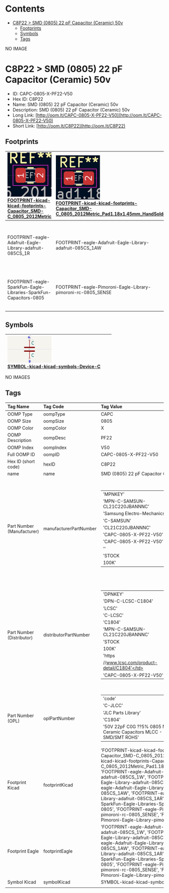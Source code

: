 



Contents
========

* [C8P22 > SMD (0805) 22 pF Capacitor (Ceramic) 50v](#c8p22--smd-0805-22-pf-capacitor-ceramic-50v)
	* [Footprints](#footprints)
	* [Symbols](#symbols)
	* [Tags](#tags)
  
NO IMAGE  
# C8P22 > SMD (0805) 22 pF Capacitor (Ceramic) 50v

- ID: CAPC-0805-X-PF22-V50
- Hex ID: C8P22
- Name: SMD (0805) 22 pF Capacitor (Ceramic) 50v
- Description: SMD (0805) 22 pF Capacitor (Ceramic) 50v
- Long Link: [http://oom.lt/CAPC-0805-X-PF22-V50](http://oom.lt/CAPC-0805-X-PF22-V50)
- Short Link: [http://oom.lt/C8P22](http://oom.lt/C8P22)

## Footprints
  

|[![](https://raw.githubusercontent.com/oomlout/oomlout_OOMP_eda_V2/main/FOOTPRINT/kicad/kicad-footprints/Capacitor_SMD/C_0805_2012Metric/image_140.png)<br>FOOTPRINT-kicad-kicad-footprints-Capacitor_SMD-C_0805_2012Metric](https://github.com/oomlout/oomlout_OOMP_eda_V2/tree/main/FOOTPRINT/kicad/kicad-footprints/Capacitor_SMD/C_0805_2012Metric/)|[![](https://raw.githubusercontent.com/oomlout/oomlout_OOMP_eda_V2/main/FOOTPRINT/kicad/kicad-footprints/Capacitor_SMD/C_0805_2012Metric_Pad1.18x1.45mm_HandSolder/image_140.png)<br>FOOTPRINT-kicad-kicad-footprints-Capacitor_SMD-C_0805_2012Metric_Pad1.18x1.45mm_HandSolder](https://github.com/oomlout/oomlout_OOMP_eda_V2/tree/main/FOOTPRINT/kicad/kicad-footprints/Capacitor_SMD/C_0805_2012Metric_Pad1.18x1.45mm_HandSolder/)|![]()<br>FOOTPRINT-eagle-Adafruit-Eagle-Library-adafruit-085CS_1W|
| :--- | :--- | :--- |
|![]()<br>FOOTPRINT-eagle-Adafruit-Eagle-Library-adafruit-085CS_1R|![]()<br>FOOTPRINT-eagle-Adafruit-Eagle-Library-adafruit-085CS_1AW|![]()<br>FOOTPRINT-eagle-Adafruit-Eagle-Library-adafruit-085CS_1AR|
|![]()<br>FOOTPRINT-eagle-SparkFun-Eagle-Libraries-SparkFun-Capacitors-0805|![]()<br>FOOTPRINT-eagle-Pimoroni-Eagle-Library-pimoroni-rc-0805_SENSE|![]()<br>FOOTPRINT-eagle-Pimoroni-Eagle-Library-pimoroni-rc-0805|
||||

## Symbols
  

|[![](https://raw.githubusercontent.com/oomlout/oomlout_OOMP_eda_V2/main/SYMBOL/kicad/kicad-symbols/Device/C/image_140.png)<br>SYMBOL-kicad-kicad-symbols-Device-C](https://github.com/oomlout/oomlout_OOMP_eda_V2/tree/main/SYMBOL/kicad/kicad-symbols/Device/C/)|||
| :--- | :--- | :--- |
  
NO IMAGES  
## Tags
  

|Tag Name|Tag Code|Tag Value|
| :--- | :--- | :--- |
|OOMP Type|oompType|CAPC|
|OOMP Size|oompSize|0805|
|OOMP Color|oompColor|X|
|OOMP Description|oompDesc|PF22|
|OOMP Index|oompIndex|V50|
|Full OOMP ID|oompID|CAPC-0805-X-PF22-V50|
|Hex ID (short code)|hexID|C8P22|
|name|name|SMD (0805) 22 pF Capacitor (Ceramic) 50v|
|Part Number (Manufacturer)|manufacturerPartNumber|<table><tr><td>'MPNKEY'</td></tr><tr><td> 'MPN-C-SAMSUN-CL21C220JBANNNC'</td><td> 'MANUFACTURER'</td></tr><tr><td> 'Samsung Electro-Mechanics'</td><td> 'MANUCODE'</td></tr><tr><td> 'C-SAMSUN'</td><td> 'MPN'</td></tr><tr><td> 'CL21C220JBANNNC'</td><td> 'OOMPIDPARTIAL'</td></tr><tr><td> 'CAPC-0805-X-PF22-V50'</td><td> 'OOMPID'</td></tr><tr><td> 'CAPC-0805-X-PF22-V50'</td><td> 'LINK'</td></tr><tr><td> ''</td><td> 'tags'</td></tr><tr><td> 'STOCK</td></tr><tr><td>100K'</td></tr></table></td><td> <table><tr><td>'MPNKEY'</td></tr><tr><td> 'MPN-C-YAGEO-CC0805JRNPO9BN220'</td><td> 'MANUFACTURER'</td></tr><tr><td> 'YAGEO'</td><td> 'MANUCODE'</td></tr><tr><td> 'C-YAGEO'</td><td> 'MPN'</td></tr><tr><td> 'CC0805JRNPO9BN220'</td><td> 'OOMPIDPARTIAL'</td></tr><tr><td> 'CAPC-0805-X-PF22-V50'</td><td> 'OOMPID'</td></tr><tr><td> 'CAPC-0805-X-PF22-V50'</td><td> 'LINK'</td></tr><tr><td> ''</td><td> 'tags'</td></tr><tr><td> 'STOCK</td></tr><tr><td>10K'</td></tr></table></td><td> <table><tr><td>'MPNKEY'</td></tr><tr><td> 'MPN-C-WALSIN-0805N220J500CT'</td><td> 'MANUFACTURER'</td></tr><tr><td> 'Walsin Tech Corp'</td><td> 'MANUCODE'</td></tr><tr><td> 'C-WALSIN'</td><td> 'MPN'</td></tr><tr><td> '0805N220J500CT'</td><td> 'OOMPIDPARTIAL'</td></tr><tr><td> 'CAPC-0805-X-PF22-V50'</td><td> 'OOMPID'</td></tr><tr><td> 'CAPC-0805-X-PF22-V50'</td><td> 'LINK'</td></tr><tr><td> ''</td><td> 'tags'</td></tr><tr><td> 'STOCK</td></tr><tr><td>1K'</td></tr></table></td><td> <table><tr><td>'MPNKEY'</td></tr><tr><td> 'MPN-C-KEMET-C0805C220K5RACAUTO'</td><td> 'MANUFACTURER'</td></tr><tr><td> 'KEMET'</td><td> 'MANUCODE'</td></tr><tr><td> 'C-KEMET'</td><td> 'MPN'</td></tr><tr><td> 'C0805C220K5RACAUTO'</td><td> 'OOMPIDPARTIAL'</td></tr><tr><td> 'CAPC-0805-X-PF22-V50'</td><td> 'OOMPID'</td></tr><tr><td> 'CAPC-0805-X-PF22-V50'</td><td> 'LINK'</td></tr><tr><td> ''</td><td> 'tags'</td></tr><tr><td> </td></tr></table></td><td> <table><tr><td>'MPNKEY'</td></tr><tr><td> 'MPN-C-YAGEO-AC0805JRNPO9BN220'</td><td> 'MANUFACTURER'</td></tr><tr><td> 'YAGEO'</td><td> 'MANUCODE'</td></tr><tr><td> 'C-YAGEO'</td><td> 'MPN'</td></tr><tr><td> 'AC0805JRNPO9BN220'</td><td> 'OOMPIDPARTIAL'</td></tr><tr><td> 'CAPC-0805-X-PF22-V50'</td><td> 'OOMPID'</td></tr><tr><td> 'CAPC-0805-X-PF22-V50'</td><td> 'LINK'</td></tr><tr><td> ''</td><td> 'tags'</td></tr><tr><td> </td></tr></table></td><td> <table><tr><td>'MPNKEY'</td></tr><tr><td> 'MPN-C-FHGUAN-0805CG220F500NT'</td><td> 'MANUFACTURER'</td></tr><tr><td> 'FH (Guangdong Fenghua Advanced Tech)'</td><td> 'MANUCODE'</td></tr><tr><td> 'C-FHGUAN'</td><td> 'MPN'</td></tr><tr><td> '0805CG220F500NT'</td><td> 'OOMPIDPARTIAL'</td></tr><tr><td> 'CAPC-0805-X-PF22-V50'</td><td> 'OOMPID'</td></tr><tr><td> 'CAPC-0805-X-PF22-V50'</td><td> 'LINK'</td></tr><tr><td> ''</td><td> 'tags'</td></tr><tr><td> </td></tr></table></td><td> <table><tr><td>'MPNKEY'</td></tr><tr><td> 'MPN-C-WALSIN-0805N220K500CT'</td><td> 'MANUFACTURER'</td></tr><tr><td> 'Walsin Tech Corp'</td><td> 'MANUCODE'</td></tr><tr><td> 'C-WALSIN'</td><td> 'MPN'</td></tr><tr><td> '0805N220K500CT'</td><td> 'OOMPIDPARTIAL'</td></tr><tr><td> 'CAPC-0805-X-PF22-V50'</td><td> 'OOMPID'</td></tr><tr><td> 'CAPC-0805-X-PF22-V50'</td><td> 'LINK'</td></tr><tr><td> ''</td><td> 'tags'</td></tr><tr><td> </td></tr></table></td><td> <table><tr><td>'MPNKEY'</td></tr><tr><td> 'MPN-C-CCTC-TCC0805COG220J500BT'</td><td> 'MANUFACTURER'</td></tr><tr><td> 'CCTC'</td><td> 'MANUCODE'</td></tr><tr><td> 'C-CCTC'</td><td> 'MPN'</td></tr><tr><td> 'TCC0805COG220J500BT'</td><td> 'OOMPIDPARTIAL'</td></tr><tr><td> 'CAPC-0805-X-PF22-V50'</td><td> 'OOMPID'</td></tr><tr><td> 'CAPC-0805-X-PF22-V50'</td><td> 'LINK'</td></tr><tr><td> ''</td><td> 'tags'</td></tr><tr><td> 'STOCK</td></tr><tr><td>10K'</td></tr></table></td><td> <table><tr><td>'MPNKEY'</td></tr><tr><td> 'MPN-C-CHINOC-HGC0805G0220J500NTGJ'</td><td> 'MANUFACTURER'</td></tr><tr><td> 'Chinocera'</td><td> 'MANUCODE'</td></tr><tr><td> 'C-CHINOC'</td><td> 'MPN'</td></tr><tr><td> 'HGC0805G0220J500NTGJ'</td><td> 'OOMPIDPARTIAL'</td></tr><tr><td> 'CAPC-0805-X-PF22-V50'</td><td> 'OOMPID'</td></tr><tr><td> 'CAPC-0805-X-PF22-V50'</td><td> 'LINK'</td></tr><tr><td> ''</td><td> 'tags'</td></tr><tr><td> </td></tr></table></td><td> <table><tr><td>'MPNKEY'</td></tr><tr><td> 'MPN-C-SAMSUN-CL21C220JB61PNC'</td><td> 'MANUFACTURER'</td></tr><tr><td> 'Samsung Electro-Mechanics'</td><td> 'MANUCODE'</td></tr><tr><td> 'C-SAMSUN'</td><td> 'MPN'</td></tr><tr><td> 'CL21C220JB61PNC'</td><td> 'OOMPIDPARTIAL'</td></tr><tr><td> 'CAPC-0805-X-PF22-V50'</td><td> 'OOMPID'</td></tr><tr><td> 'CAPC-0805-X-PF22-V50'</td><td> 'LINK'</td></tr><tr><td> ''</td><td> 'tags'</td></tr><tr><td> </td></tr></table></td><td> <table><tr><td>'MPNKEY'</td></tr><tr><td> 'MPN-C-SAMSUN-CL21C220JBANFNC'</td><td> 'MANUFACTURER'</td></tr><tr><td> 'Samsung Electro-Mechanics'</td><td> 'MANUCODE'</td></tr><tr><td> 'C-SAMSUN'</td><td> 'MPN'</td></tr><tr><td> 'CL21C220JBANFNC'</td><td> 'OOMPIDPARTIAL'</td></tr><tr><td> 'CAPC-0805-X-PF22-V50'</td><td> 'OOMPID'</td></tr><tr><td> 'CAPC-0805-X-PF22-V50'</td><td> 'LINK'</td></tr><tr><td> ''</td><td> 'tags'</td></tr><tr><td> </td></tr></table></td><td> <table><tr><td>'MPNKEY'</td></tr><tr><td> 'MPN-C-YAGEO-CC0805GRNPO9BN220'</td><td> 'MANUFACTURER'</td></tr><tr><td> 'YAGEO'</td><td> 'MANUCODE'</td></tr><tr><td> 'C-YAGEO'</td><td> 'MPN'</td></tr><tr><td> 'CC0805GRNPO9BN220'</td><td> 'OOMPIDPARTIAL'</td></tr><tr><td> 'CAPC-0805-X-PF22-V50'</td><td> 'OOMPID'</td></tr><tr><td> 'CAPC-0805-X-PF22-V50'</td><td> 'LINK'</td></tr><tr><td> ''</td><td> 'tags'</td></tr><tr><td> </td></tr></table></td><td> <table><tr><td>'MPNKEY'</td></tr><tr><td> 'MPN-C-PSAPRO-FN21N220J500PAG'</td><td> 'MANUFACTURER'</td></tr><tr><td> 'PSA(Prosperity Dielectrics)'</td><td> 'MANUCODE'</td></tr><tr><td> 'C-PSAPRO'</td><td> 'MPN'</td></tr><tr><td> 'FN21N220J500PAG'</td><td> 'OOMPIDPARTIAL'</td></tr><tr><td> 'CAPC-0805-X-PF22-V50'</td><td> 'OOMPID'</td></tr><tr><td> 'CAPC-0805-X-PF22-V50'</td><td> 'LINK'</td></tr><tr><td> ''</td><td> 'tags'</td></tr><tr><td> 'STOCK</td></tr><tr><td>10K'</td></tr></table></td><td> <table><tr><td>'MPNKEY'</td></tr><tr><td> 'MPN-C-KYOCER-08055A220GAT2A'</td><td> 'MANUFACTURER'</td></tr><tr><td> 'Kyocera AVX'</td><td> 'MANUCODE'</td></tr><tr><td> 'C-KYOCER'</td><td> 'MPN'</td></tr><tr><td> '08055A220GAT2A'</td><td> 'OOMPIDPARTIAL'</td></tr><tr><td> 'CAPC-0805-X-PF22-V50'</td><td> 'OOMPID'</td></tr><tr><td> 'CAPC-0805-X-PF22-V50'</td><td> 'LINK'</td></tr><tr><td> ''</td><td> 'tags'</td></tr><tr><td> </td></tr></table></td><td> <table><tr><td>'MPNKEY'</td></tr><tr><td> 'MPN-C-KYOCER-08055A220KAT2A'</td><td> 'MANUFACTURER'</td></tr><tr><td> 'Kyocera AVX'</td><td> 'MANUCODE'</td></tr><tr><td> 'C-KYOCER'</td><td> 'MPN'</td></tr><tr><td> '08055A220KAT2A'</td><td> 'OOMPIDPARTIAL'</td></tr><tr><td> 'CAPC-0805-X-PF22-V50'</td><td> 'OOMPID'</td></tr><tr><td> 'CAPC-0805-X-PF22-V50'</td><td> 'LINK'</td></tr><tr><td> ''</td><td> 'tags'</td></tr><tr><td> </td></tr></table></td><td> <table><tr><td>'MPNKEY'</td></tr><tr><td> 'MPN-C-KEMET-C0805C220K5GAC7800'</td><td> 'MANUFACTURER'</td></tr><tr><td> 'KEMET'</td><td> 'MANUCODE'</td></tr><tr><td> 'C-KEMET'</td><td> 'MPN'</td></tr><tr><td> 'C0805C220K5GAC7800'</td><td> 'OOMPIDPARTIAL'</td></tr><tr><td> 'CAPC-0805-X-PF22-V50'</td><td> 'OOMPID'</td></tr><tr><td> 'CAPC-0805-X-PF22-V50'</td><td> 'LINK'</td></tr><tr><td> ''</td><td> 'tags'</td></tr><tr><td> </td></tr></table></td><td> <table><tr><td>'MPNKEY'</td></tr><tr><td> 'MPN-C-VISHAY-VJ0805A220JLAAJ32'</td><td> 'MANUFACTURER'</td></tr><tr><td> 'Vishay Intertech'</td><td> 'MANUCODE'</td></tr><tr><td> 'C-VISHAY'</td><td> 'MPN'</td></tr><tr><td> 'VJ0805A220JLAAJ32'</td><td> 'OOMPIDPARTIAL'</td></tr><tr><td> 'CAPC-0805-X-PF22-V50'</td><td> 'OOMPID'</td></tr><tr><td> 'CAPC-0805-X-PF22-V50'</td><td> 'LINK'</td></tr><tr><td> ''</td><td> 'tags'</td></tr><tr><td> </td></tr></table></td><td> <table><tr><td>'MPNKEY'</td></tr><tr><td> 'MPN-C-VISHAY-VJ0805A220GLAAJ32'</td><td> 'MANUFACTURER'</td></tr><tr><td> 'Vishay Intertech'</td><td> 'MANUCODE'</td></tr><tr><td> 'C-VISHAY'</td><td> 'MPN'</td></tr><tr><td> 'VJ0805A220GLAAJ32'</td><td> 'OOMPIDPARTIAL'</td></tr><tr><td> 'CAPC-0805-X-PF22-V50'</td><td> 'OOMPID'</td></tr><tr><td> 'CAPC-0805-X-PF22-V50'</td><td> 'LINK'</td></tr><tr><td> ''</td><td> 'tags'</td></tr><tr><td> </td></tr></table></td><td> <table><tr><td>'MPNKEY'</td></tr><tr><td> 'MPN-C-VISHAY-VJ0805A220FLAAJ32'</td><td> 'MANUFACTURER'</td></tr><tr><td> 'Vishay Intertech'</td><td> 'MANUCODE'</td></tr><tr><td> 'C-VISHAY'</td><td> 'MPN'</td></tr><tr><td> 'VJ0805A220FLAAJ32'</td><td> 'OOMPIDPARTIAL'</td></tr><tr><td> 'CAPC-0805-X-PF22-V50'</td><td> 'OOMPID'</td></tr><tr><td> 'CAPC-0805-X-PF22-V50'</td><td> 'LINK'</td></tr><tr><td> ''</td><td> 'tags'</td></tr><tr><td> </td></tr></table></td><td> <table><tr><td>'MPNKEY'</td></tr><tr><td> 'MPN-C-VISHAY-VJ0805D220JXAAP'</td><td> 'MANUFACTURER'</td></tr><tr><td> 'Vishay Intertech'</td><td> 'MANUCODE'</td></tr><tr><td> 'C-VISHAY'</td><td> 'MPN'</td></tr><tr><td> 'VJ0805D220JXAAP'</td><td> 'OOMPIDPARTIAL'</td></tr><tr><td> 'CAPC-0805-X-PF22-V50'</td><td> 'OOMPID'</td></tr><tr><td> 'CAPC-0805-X-PF22-V50'</td><td> 'LINK'</td></tr><tr><td> ''</td><td> 'tags'</td></tr><tr><td> </td></tr></table></td><td> <table><tr><td>'MPNKEY'</td></tr><tr><td> 'MPN-C-VISHAY-VJ0805D220JXAAJ'</td><td> 'MANUFACTURER'</td></tr><tr><td> 'Vishay Intertech'</td><td> 'MANUCODE'</td></tr><tr><td> 'C-VISHAY'</td><td> 'MPN'</td></tr><tr><td> 'VJ0805D220JXAAJ'</td><td> 'OOMPIDPARTIAL'</td></tr><tr><td> 'CAPC-0805-X-PF22-V50'</td><td> 'OOMPID'</td></tr><tr><td> 'CAPC-0805-X-PF22-V50'</td><td> 'LINK'</td></tr><tr><td> ''</td><td> 'tags'</td></tr><tr><td> </td></tr></table></td><td> <table><tr><td>'MPNKEY'</td></tr><tr><td> 'MPN-C-VISHAY-VJ0805D220JLAAP'</td><td> 'MANUFACTURER'</td></tr><tr><td> 'Vishay Intertech'</td><td> 'MANUCODE'</td></tr><tr><td> 'C-VISHAY'</td><td> 'MPN'</td></tr><tr><td> 'VJ0805D220JLAAP'</td><td> 'OOMPIDPARTIAL'</td></tr><tr><td> 'CAPC-0805-X-PF22-V50'</td><td> 'OOMPID'</td></tr><tr><td> 'CAPC-0805-X-PF22-V50'</td><td> 'LINK'</td></tr><tr><td> ''</td><td> 'tags'</td></tr><tr><td> </td></tr></table></td><td> <table><tr><td>'MPNKEY'</td></tr><tr><td> 'MPN-C-VISHAY-VJ0805D220JLAAC'</td><td> 'MANUFACTURER'</td></tr><tr><td> 'Vishay Intertech'</td><td> 'MANUCODE'</td></tr><tr><td> 'C-VISHAY'</td><td> 'MPN'</td></tr><tr><td> 'VJ0805D220JLAAC'</td><td> 'OOMPIDPARTIAL'</td></tr><tr><td> 'CAPC-0805-X-PF22-V50'</td><td> 'OOMPID'</td></tr><tr><td> 'CAPC-0805-X-PF22-V50'</td><td> 'LINK'</td></tr><tr><td> ''</td><td> 'tags'</td></tr><tr><td> </td></tr></table></td><td> <table><tr><td>'MPNKEY'</td></tr><tr><td> 'MPN-C-VISHAY-VJ0805D220JLAAJ'</td><td> 'MANUFACTURER'</td></tr><tr><td> 'Vishay Intertech'</td><td> 'MANUCODE'</td></tr><tr><td> 'C-VISHAY'</td><td> 'MPN'</td></tr><tr><td> 'VJ0805D220JLAAJ'</td><td> 'OOMPIDPARTIAL'</td></tr><tr><td> 'CAPC-0805-X-PF22-V50'</td><td> 'OOMPID'</td></tr><tr><td> 'CAPC-0805-X-PF22-V50'</td><td> 'LINK'</td></tr><tr><td> ''</td><td> 'tags'</td></tr><tr><td> </td></tr></table></td><td> <table><tr><td>'MPNKEY'</td></tr><tr><td> 'MPN-C-VISHAY-VJ0805A220FXAMC'</td><td> 'MANUFACTURER'</td></tr><tr><td> 'Vishay Intertech'</td><td> 'MANUCODE'</td></tr><tr><td> 'C-VISHAY'</td><td> 'MPN'</td></tr><tr><td> 'VJ0805A220FXAMC'</td><td> 'OOMPIDPARTIAL'</td></tr><tr><td> 'CAPC-0805-X-PF22-V50'</td><td> 'OOMPID'</td></tr><tr><td> 'CAPC-0805-X-PF22-V50'</td><td> 'LINK'</td></tr><tr><td> ''</td><td> 'tags'</td></tr><tr><td> </td></tr></table></td><td> <table><tr><td>'MPNKEY'</td></tr><tr><td> 'MPN-C-KNOWLE-0805J0500220GAR'</td><td> 'MANUFACTURER'</td></tr><tr><td> 'Knowles'</td><td> 'MANUCODE'</td></tr><tr><td> 'C-KNOWLE'</td><td> 'MPN'</td></tr><tr><td> '0805J0500220GAR'</td><td> 'OOMPIDPARTIAL'</td></tr><tr><td> 'CAPC-0805-X-PF22-V50'</td><td> 'OOMPID'</td></tr><tr><td> 'CAPC-0805-X-PF22-V50'</td><td> 'LINK'</td></tr><tr><td> ''</td><td> 'tags'</td></tr><tr><td> </td></tr></table></td><td> <table><tr><td>'MPNKEY'</td></tr><tr><td> 'MPN-C-KEMET-CBR08C220F5GAC'</td><td> 'MANUFACTURER'</td></tr><tr><td> 'KEMET'</td><td> 'MANUCODE'</td></tr><tr><td> 'C-KEMET'</td><td> 'MPN'</td></tr><tr><td> 'CBR08C220F5GAC'</td><td> 'OOMPIDPARTIAL'</td></tr><tr><td> 'CAPC-0805-X-PF22-V50'</td><td> 'OOMPID'</td></tr><tr><td> 'CAPC-0805-X-PF22-V50'</td><td> 'LINK'</td></tr><tr><td> ''</td><td> 'tags'</td></tr><tr><td> </td></tr></table></td><td> <table><tr><td>'MPNKEY'</td></tr><tr><td> 'MPN-C-KNOWLE-0805Y0500220GFT'</td><td> 'MANUFACTURER'</td></tr><tr><td> 'Knowles'</td><td> 'MANUCODE'</td></tr><tr><td> 'C-KNOWLE'</td><td> 'MPN'</td></tr><tr><td> '0805Y0500220GFT'</td><td> 'OOMPIDPARTIAL'</td></tr><tr><td> 'CAPC-0805-X-PF22-V50'</td><td> 'OOMPID'</td></tr><tr><td> 'CAPC-0805-X-PF22-V50'</td><td> 'LINK'</td></tr><tr><td> ''</td><td> 'tags'</td></tr><tr><td> </td></tr></table></td><td> <table><tr><td>'MPNKEY'</td></tr><tr><td> 'MPN-C-VISHAY-VJ0805D220FLAAJ'</td><td> 'MANUFACTURER'</td></tr><tr><td> 'Vishay Intertech'</td><td> 'MANUCODE'</td></tr><tr><td> 'C-VISHAY'</td><td> 'MPN'</td></tr><tr><td> 'VJ0805D220FLAAJ'</td><td> 'OOMPIDPARTIAL'</td></tr><tr><td> 'CAPC-0805-X-PF22-V50'</td><td> 'OOMPID'</td></tr><tr><td> 'CAPC-0805-X-PF22-V50'</td><td> 'LINK'</td></tr><tr><td> ''</td><td> 'tags'</td></tr><tr><td> </td></tr></table></td><td> <table><tr><td>'MPNKEY'</td></tr><tr><td> 'MPN-C-VISHAY-VJ0805D220FLAAP'</td><td> 'MANUFACTURER'</td></tr><tr><td> 'Vishay Intertech'</td><td> 'MANUCODE'</td></tr><tr><td> 'C-VISHAY'</td><td> 'MPN'</td></tr><tr><td> 'VJ0805D220FLAAP'</td><td> 'OOMPIDPARTIAL'</td></tr><tr><td> 'CAPC-0805-X-PF22-V50'</td><td> 'OOMPID'</td></tr><tr><td> 'CAPC-0805-X-PF22-V50'</td><td> 'LINK'</td></tr><tr><td> ''</td><td> 'tags'</td></tr><tr><td> </td></tr></table></td><td> <table><tr><td>'MPNKEY'</td></tr><tr><td> 'MPN-C-VISHAY-VJ0805D220FXAAJ'</td><td> 'MANUFACTURER'</td></tr><tr><td> 'Vishay Intertech'</td><td> 'MANUCODE'</td></tr><tr><td> 'C-VISHAY'</td><td> 'MPN'</td></tr><tr><td> 'VJ0805D220FXAAJ'</td><td> 'OOMPIDPARTIAL'</td></tr><tr><td> 'CAPC-0805-X-PF22-V50'</td><td> 'OOMPID'</td></tr><tr><td> 'CAPC-0805-X-PF22-V50'</td><td> 'LINK'</td></tr><tr><td> ''</td><td> 'tags'</td></tr><tr><td> </td></tr></table></td><td> <table><tr><td>'MPNKEY'</td></tr><tr><td> 'MPN-C-KYOCER-08055A220JA12A'</td><td> 'MANUFACTURER'</td></tr><tr><td> 'Kyocera AVX'</td><td> 'MANUCODE'</td></tr><tr><td> 'C-KYOCER'</td><td> 'MPN'</td></tr><tr><td> '08055A220JA12A'</td><td> 'OOMPIDPARTIAL'</td></tr><tr><td> 'CAPC-0805-X-PF22-V50'</td><td> 'OOMPID'</td></tr><tr><td> 'CAPC-0805-X-PF22-V50'</td><td> 'LINK'</td></tr><tr><td> ''</td><td> 'tags'</td></tr><tr><td> </td></tr></table>|
|Part Number (Distributor)|distributorPartNumber|<table><tr><td>'DPNKEY'</td></tr><tr><td> 'DPN-C-LCSC-C1804'</td><td> 'DISTRIBUTOR'</td></tr><tr><td> 'LCSC'</td><td> 'DISTRCODE'</td></tr><tr><td> 'C-LCSC'</td><td> 'DPN'</td></tr><tr><td> 'C1804'</td><td> 'MPN'</td></tr><tr><td> 'MPN-C-SAMSUN-CL21C220JBANNNC'</td><td> 'TAGS'</td></tr><tr><td> 'STOCK</td></tr><tr><td>100K'</td><td> 'LINK'</td></tr><tr><td> 'https</td></tr><tr><td>//www.lcsc.com/product-detail/C1804'</td><td> 'OOMPID'</td></tr><tr><td> 'CAPC-0805-X-PF22-V50'</td></tr></table></td><td> <table><tr><td>'DPNKEY'</td></tr><tr><td> 'DPN-C-LCSC-C24658'</td><td> 'DISTRIBUTOR'</td></tr><tr><td> 'LCSC'</td><td> 'DISTRCODE'</td></tr><tr><td> 'C-LCSC'</td><td> 'DPN'</td></tr><tr><td> 'C24658'</td><td> 'MPN'</td></tr><tr><td> 'MPN-C-FHGUAN-0805CG220J500NT'</td><td> 'TAGS'</td></tr><tr><td> 'STOCK</td></tr><tr><td>10K'</td><td> 'LINK'</td></tr><tr><td> 'https</td></tr><tr><td>//www.lcsc.com/product-detail/C24658'</td><td> 'OOMPID'</td></tr><tr><td> 'CAPC-0805-X-PF22-V50'</td></tr></table></td><td> <table><tr><td>'DPNKEY'</td></tr><tr><td> 'DPN-C-LCSC-C105623'</td><td> 'DISTRIBUTOR'</td></tr><tr><td> 'LCSC'</td><td> 'DISTRCODE'</td></tr><tr><td> 'C-LCSC'</td><td> 'DPN'</td></tr><tr><td> 'C105623'</td><td> 'MPN'</td></tr><tr><td> 'MPN-C-YAGEO-CC0805JRNPO9BN220'</td><td> 'TAGS'</td></tr><tr><td> 'STOCK</td></tr><tr><td>10K'</td><td> 'LINK'</td></tr><tr><td> 'https</td></tr><tr><td>//www.lcsc.com/product-detail/C105623'</td><td> 'OOMPID'</td></tr><tr><td> 'CAPC-0805-X-PF22-V50'</td></tr></table></td><td> <table><tr><td>'DPNKEY'</td></tr><tr><td> 'DPN-C-LCSC-C123642'</td><td> 'DISTRIBUTOR'</td></tr><tr><td> 'LCSC'</td><td> 'DISTRCODE'</td></tr><tr><td> 'C-LCSC'</td><td> 'DPN'</td></tr><tr><td> 'C123642'</td><td> 'MPN'</td></tr><tr><td> 'MPN-C-WALSIN-0805N220J500CT'</td><td> 'TAGS'</td></tr><tr><td> 'STOCK</td></tr><tr><td>1K'</td><td> 'LINK'</td></tr><tr><td> 'https</td></tr><tr><td>//www.lcsc.com/product-detail/C123642'</td><td> 'OOMPID'</td></tr><tr><td> 'CAPC-0805-X-PF22-V50'</td></tr></table></td><td> <table><tr><td>'DPNKEY'</td></tr><tr><td> 'DPN-C-LCSC-C129647'</td><td> 'DISTRIBUTOR'</td></tr><tr><td> 'LCSC'</td><td> 'DISTRCODE'</td></tr><tr><td> 'C-LCSC'</td><td> 'DPN'</td></tr><tr><td> 'C129647'</td><td> 'MPN'</td></tr><tr><td> 'MPN-C-KEMET-C0805C220K5RACAUTO'</td><td> 'TAGS'</td></tr><tr><td> </td><td> 'LINK'</td></tr><tr><td> 'https</td></tr><tr><td>//www.lcsc.com/product-detail/C129647'</td><td> 'OOMPID'</td></tr><tr><td> 'CAPC-0805-X-PF22-V50'</td></tr></table></td><td> <table><tr><td>'DPNKEY'</td></tr><tr><td> 'DPN-C-LCSC-C149614'</td><td> 'DISTRIBUTOR'</td></tr><tr><td> 'LCSC'</td><td> 'DISTRCODE'</td></tr><tr><td> 'C-LCSC'</td><td> 'DPN'</td></tr><tr><td> 'C149614'</td><td> 'MPN'</td></tr><tr><td> 'MPN-C-YAGEO-AC0805JRNPO9BN220'</td><td> 'TAGS'</td></tr><tr><td> </td><td> 'LINK'</td></tr><tr><td> 'https</td></tr><tr><td>//www.lcsc.com/product-detail/C149614'</td><td> 'OOMPID'</td></tr><tr><td> 'CAPC-0805-X-PF22-V50'</td></tr></table></td><td> <table><tr><td>'DPNKEY'</td></tr><tr><td> 'DPN-C-LCSC-C190088'</td><td> 'DISTRIBUTOR'</td></tr><tr><td> 'LCSC'</td><td> 'DISTRCODE'</td></tr><tr><td> 'C-LCSC'</td><td> 'DPN'</td></tr><tr><td> 'C190088'</td><td> 'MPN'</td></tr><tr><td> 'MPN-C-FHGUAN-0805CG220F500NT'</td><td> 'TAGS'</td></tr><tr><td> </td><td> 'LINK'</td></tr><tr><td> 'https</td></tr><tr><td>//www.lcsc.com/product-detail/C190088'</td><td> 'OOMPID'</td></tr><tr><td> 'CAPC-0805-X-PF22-V50'</td></tr></table></td><td> <table><tr><td>'DPNKEY'</td></tr><tr><td> 'DPN-C-LCSC-C296091'</td><td> 'DISTRIBUTOR'</td></tr><tr><td> 'LCSC'</td><td> 'DISTRCODE'</td></tr><tr><td> 'C-LCSC'</td><td> 'DPN'</td></tr><tr><td> 'C296091'</td><td> 'MPN'</td></tr><tr><td> 'MPN-C-WALSIN-0805N220K500CT'</td><td> 'TAGS'</td></tr><tr><td> </td><td> 'LINK'</td></tr><tr><td> 'https</td></tr><tr><td>//www.lcsc.com/product-detail/C296091'</td><td> 'OOMPID'</td></tr><tr><td> 'CAPC-0805-X-PF22-V50'</td></tr></table></td><td> <table><tr><td>'DPNKEY'</td></tr><tr><td> 'DPN-C-LCSC-C376875'</td><td> 'DISTRIBUTOR'</td></tr><tr><td> 'LCSC'</td><td> 'DISTRCODE'</td></tr><tr><td> 'C-LCSC'</td><td> 'DPN'</td></tr><tr><td> 'C376875'</td><td> 'MPN'</td></tr><tr><td> 'MPN-C-CCTC-TCC0805COG220J500BT'</td><td> 'TAGS'</td></tr><tr><td> 'STOCK</td></tr><tr><td>10K'</td><td> 'LINK'</td></tr><tr><td> 'https</td></tr><tr><td>//www.lcsc.com/product-detail/C376875'</td><td> 'OOMPID'</td></tr><tr><td> 'CAPC-0805-X-PF22-V50'</td></tr></table></td><td> <table><tr><td>'DPNKEY'</td></tr><tr><td> 'DPN-C-LCSC-C465168'</td><td> 'DISTRIBUTOR'</td></tr><tr><td> 'LCSC'</td><td> 'DISTRCODE'</td></tr><tr><td> 'C-LCSC'</td><td> 'DPN'</td></tr><tr><td> 'C465168'</td><td> 'MPN'</td></tr><tr><td> 'MPN-C-CHINOC-HGC0805G0220J500NTGJ'</td><td> 'TAGS'</td></tr><tr><td> </td><td> 'LINK'</td></tr><tr><td> 'https</td></tr><tr><td>//www.lcsc.com/product-detail/C465168'</td><td> 'OOMPID'</td></tr><tr><td> 'CAPC-0805-X-PF22-V50'</td></tr></table></td><td> <table><tr><td>'DPNKEY'</td></tr><tr><td> 'DPN-C-LCSC-C472837'</td><td> 'DISTRIBUTOR'</td></tr><tr><td> 'LCSC'</td><td> 'DISTRCODE'</td></tr><tr><td> 'C-LCSC'</td><td> 'DPN'</td></tr><tr><td> 'C472837'</td><td> 'MPN'</td></tr><tr><td> 'MPN-C-SAMSUN-CL21C220JB61PNC'</td><td> 'TAGS'</td></tr><tr><td> </td><td> 'LINK'</td></tr><tr><td> 'https</td></tr><tr><td>//www.lcsc.com/product-detail/C472837'</td><td> 'OOMPID'</td></tr><tr><td> 'CAPC-0805-X-PF22-V50'</td></tr></table></td><td> <table><tr><td>'DPNKEY'</td></tr><tr><td> 'DPN-C-LCSC-C515156'</td><td> 'DISTRIBUTOR'</td></tr><tr><td> 'LCSC'</td><td> 'DISTRCODE'</td></tr><tr><td> 'C-LCSC'</td><td> 'DPN'</td></tr><tr><td> 'C515156'</td><td> 'MPN'</td></tr><tr><td> 'MPN-C-SAMSUN-CL21C220JBANFNC'</td><td> 'TAGS'</td></tr><tr><td> </td><td> 'LINK'</td></tr><tr><td> 'https</td></tr><tr><td>//www.lcsc.com/product-detail/C515156'</td><td> 'OOMPID'</td></tr><tr><td> 'CAPC-0805-X-PF22-V50'</td></tr></table></td><td> <table><tr><td>'DPNKEY'</td></tr><tr><td> 'DPN-C-LCSC-C520058'</td><td> 'DISTRIBUTOR'</td></tr><tr><td> 'LCSC'</td><td> 'DISTRCODE'</td></tr><tr><td> 'C-LCSC'</td><td> 'DPN'</td></tr><tr><td> 'C520058'</td><td> 'MPN'</td></tr><tr><td> 'MPN-C-YAGEO-CC0805GRNPO9BN220'</td><td> 'TAGS'</td></tr><tr><td> </td><td> 'LINK'</td></tr><tr><td> 'https</td></tr><tr><td>//www.lcsc.com/product-detail/C520058'</td><td> 'OOMPID'</td></tr><tr><td> 'CAPC-0805-X-PF22-V50'</td></tr></table></td><td> <table><tr><td>'DPNKEY'</td></tr><tr><td> 'DPN-C-LCSC-C525286'</td><td> 'DISTRIBUTOR'</td></tr><tr><td> 'LCSC'</td><td> 'DISTRCODE'</td></tr><tr><td> 'C-LCSC'</td><td> 'DPN'</td></tr><tr><td> 'C525286'</td><td> 'MPN'</td></tr><tr><td> 'MPN-C-PSAPRO-FN21N220J500PAG'</td><td> 'TAGS'</td></tr><tr><td> 'STOCK</td></tr><tr><td>10K'</td><td> 'LINK'</td></tr><tr><td> 'https</td></tr><tr><td>//www.lcsc.com/product-detail/C525286'</td><td> 'OOMPID'</td></tr><tr><td> 'CAPC-0805-X-PF22-V50'</td></tr></table></td><td> <table><tr><td>'DPNKEY'</td></tr><tr><td> 'DPN-C-LCSC-C597365'</td><td> 'DISTRIBUTOR'</td></tr><tr><td> 'LCSC'</td><td> 'DISTRCODE'</td></tr><tr><td> 'C-LCSC'</td><td> 'DPN'</td></tr><tr><td> 'C597365'</td><td> 'MPN'</td></tr><tr><td> 'MPN-C-KYOCER-08055A220GAT2A'</td><td> 'TAGS'</td></tr><tr><td> </td><td> 'LINK'</td></tr><tr><td> 'https</td></tr><tr><td>//www.lcsc.com/product-detail/C597365'</td><td> 'OOMPID'</td></tr><tr><td> 'CAPC-0805-X-PF22-V50'</td></tr></table></td><td> <table><tr><td>'DPNKEY'</td></tr><tr><td> 'DPN-C-LCSC-C597366'</td><td> 'DISTRIBUTOR'</td></tr><tr><td> 'LCSC'</td><td> 'DISTRCODE'</td></tr><tr><td> 'C-LCSC'</td><td> 'DPN'</td></tr><tr><td> 'C597366'</td><td> 'MPN'</td></tr><tr><td> 'MPN-C-KYOCER-08055A220KAT2A'</td><td> 'TAGS'</td></tr><tr><td> </td><td> 'LINK'</td></tr><tr><td> 'https</td></tr><tr><td>//www.lcsc.com/product-detail/C597366'</td><td> 'OOMPID'</td></tr><tr><td> 'CAPC-0805-X-PF22-V50'</td></tr></table></td><td> <table><tr><td>'DPNKEY'</td></tr><tr><td> 'DPN-C-LCSC-C599877'</td><td> 'DISTRIBUTOR'</td></tr><tr><td> 'LCSC'</td><td> 'DISTRCODE'</td></tr><tr><td> 'C-LCSC'</td><td> 'DPN'</td></tr><tr><td> 'C599877'</td><td> 'MPN'</td></tr><tr><td> 'MPN-C-KEMET-C0805C220K5GAC7800'</td><td> 'TAGS'</td></tr><tr><td> </td><td> 'LINK'</td></tr><tr><td> 'https</td></tr><tr><td>//www.lcsc.com/product-detail/C599877'</td><td> 'OOMPID'</td></tr><tr><td> 'CAPC-0805-X-PF22-V50'</td></tr></table></td><td> <table><tr><td>'DPNKEY'</td></tr><tr><td> 'DPN-C-LCSC-C1514176'</td><td> 'DISTRIBUTOR'</td></tr><tr><td> 'LCSC'</td><td> 'DISTRCODE'</td></tr><tr><td> 'C-LCSC'</td><td> 'DPN'</td></tr><tr><td> 'C1514176'</td><td> 'MPN'</td></tr><tr><td> 'MPN-C-VISHAY-VJ0805A220JLAAJ32'</td><td> 'TAGS'</td></tr><tr><td> </td><td> 'LINK'</td></tr><tr><td> 'https</td></tr><tr><td>//www.lcsc.com/product-detail/C1514176'</td><td> 'OOMPID'</td></tr><tr><td> 'CAPC-0805-X-PF22-V50'</td></tr></table></td><td> <table><tr><td>'DPNKEY'</td></tr><tr><td> 'DPN-C-LCSC-C1514786'</td><td> 'DISTRIBUTOR'</td></tr><tr><td> 'LCSC'</td><td> 'DISTRCODE'</td></tr><tr><td> 'C-LCSC'</td><td> 'DPN'</td></tr><tr><td> 'C1514786'</td><td> 'MPN'</td></tr><tr><td> 'MPN-C-VISHAY-VJ0805A220GLAAJ32'</td><td> 'TAGS'</td></tr><tr><td> </td><td> 'LINK'</td></tr><tr><td> 'https</td></tr><tr><td>//www.lcsc.com/product-detail/C1514786'</td><td> 'OOMPID'</td></tr><tr><td> 'CAPC-0805-X-PF22-V50'</td></tr></table></td><td> <table><tr><td>'DPNKEY'</td></tr><tr><td> 'DPN-C-LCSC-C1515958'</td><td> 'DISTRIBUTOR'</td></tr><tr><td> 'LCSC'</td><td> 'DISTRCODE'</td></tr><tr><td> 'C-LCSC'</td><td> 'DPN'</td></tr><tr><td> 'C1515958'</td><td> 'MPN'</td></tr><tr><td> 'MPN-C-VISHAY-VJ0805A220FLAAJ32'</td><td> 'TAGS'</td></tr><tr><td> </td><td> 'LINK'</td></tr><tr><td> 'https</td></tr><tr><td>//www.lcsc.com/product-detail/C1515958'</td><td> 'OOMPID'</td></tr><tr><td> 'CAPC-0805-X-PF22-V50'</td></tr></table></td><td> <table><tr><td>'DPNKEY'</td></tr><tr><td> 'DPN-C-LCSC-C2309554'</td><td> 'DISTRIBUTOR'</td></tr><tr><td> 'LCSC'</td><td> 'DISTRCODE'</td></tr><tr><td> 'C-LCSC'</td><td> 'DPN'</td></tr><tr><td> 'C2309554'</td><td> 'MPN'</td></tr><tr><td> 'MPN-C-VISHAY-VJ0805D220JXAAP'</td><td> 'TAGS'</td></tr><tr><td> </td><td> 'LINK'</td></tr><tr><td> 'https</td></tr><tr><td>//www.lcsc.com/product-detail/C2309554'</td><td> 'OOMPID'</td></tr><tr><td> 'CAPC-0805-X-PF22-V50'</td></tr></table></td><td> <table><tr><td>'DPNKEY'</td></tr><tr><td> 'DPN-C-LCSC-C2309578'</td><td> 'DISTRIBUTOR'</td></tr><tr><td> 'LCSC'</td><td> 'DISTRCODE'</td></tr><tr><td> 'C-LCSC'</td><td> 'DPN'</td></tr><tr><td> 'C2309578'</td><td> 'MPN'</td></tr><tr><td> 'MPN-C-VISHAY-VJ0805D220JXAAJ'</td><td> 'TAGS'</td></tr><tr><td> </td><td> 'LINK'</td></tr><tr><td> 'https</td></tr><tr><td>//www.lcsc.com/product-detail/C2309578'</td><td> 'OOMPID'</td></tr><tr><td> 'CAPC-0805-X-PF22-V50'</td></tr></table></td><td> <table><tr><td>'DPNKEY'</td></tr><tr><td> 'DPN-C-LCSC-C2309582'</td><td> 'DISTRIBUTOR'</td></tr><tr><td> 'LCSC'</td><td> 'DISTRCODE'</td></tr><tr><td> 'C-LCSC'</td><td> 'DPN'</td></tr><tr><td> 'C2309582'</td><td> 'MPN'</td></tr><tr><td> 'MPN-C-VISHAY-VJ0805D220JLAAP'</td><td> 'TAGS'</td></tr><tr><td> </td><td> 'LINK'</td></tr><tr><td> 'https</td></tr><tr><td>//www.lcsc.com/product-detail/C2309582'</td><td> 'OOMPID'</td></tr><tr><td> 'CAPC-0805-X-PF22-V50'</td></tr></table></td><td> <table><tr><td>'DPNKEY'</td></tr><tr><td> 'DPN-C-LCSC-C2309607'</td><td> 'DISTRIBUTOR'</td></tr><tr><td> 'LCSC'</td><td> 'DISTRCODE'</td></tr><tr><td> 'C-LCSC'</td><td> 'DPN'</td></tr><tr><td> 'C2309607'</td><td> 'MPN'</td></tr><tr><td> 'MPN-C-VISHAY-VJ0805D220JLAAC'</td><td> 'TAGS'</td></tr><tr><td> </td><td> 'LINK'</td></tr><tr><td> 'https</td></tr><tr><td>//www.lcsc.com/product-detail/C2309607'</td><td> 'OOMPID'</td></tr><tr><td> 'CAPC-0805-X-PF22-V50'</td></tr></table></td><td> <table><tr><td>'DPNKEY'</td></tr><tr><td> 'DPN-C-LCSC-C2313387'</td><td> 'DISTRIBUTOR'</td></tr><tr><td> 'LCSC'</td><td> 'DISTRCODE'</td></tr><tr><td> 'C-LCSC'</td><td> 'DPN'</td></tr><tr><td> 'C2313387'</td><td> 'MPN'</td></tr><tr><td> 'MPN-C-VISHAY-VJ0805D220JLAAJ'</td><td> 'TAGS'</td></tr><tr><td> </td><td> 'LINK'</td></tr><tr><td> 'https</td></tr><tr><td>//www.lcsc.com/product-detail/C2313387'</td><td> 'OOMPID'</td></tr><tr><td> 'CAPC-0805-X-PF22-V50'</td></tr></table></td><td> <table><tr><td>'DPNKEY'</td></tr><tr><td> 'DPN-C-LCSC-C2328655'</td><td> 'DISTRIBUTOR'</td></tr><tr><td> 'LCSC'</td><td> 'DISTRCODE'</td></tr><tr><td> 'C-LCSC'</td><td> 'DPN'</td></tr><tr><td> 'C2328655'</td><td> 'MPN'</td></tr><tr><td> 'MPN-C-VISHAY-VJ0805A220FXAMC'</td><td> 'TAGS'</td></tr><tr><td> </td><td> 'LINK'</td></tr><tr><td> 'https</td></tr><tr><td>//www.lcsc.com/product-detail/C2328655'</td><td> 'OOMPID'</td></tr><tr><td> 'CAPC-0805-X-PF22-V50'</td></tr></table></td><td> <table><tr><td>'DPNKEY'</td></tr><tr><td> 'DPN-C-LCSC-C2337344'</td><td> 'DISTRIBUTOR'</td></tr><tr><td> 'LCSC'</td><td> 'DISTRCODE'</td></tr><tr><td> 'C-LCSC'</td><td> 'DPN'</td></tr><tr><td> 'C2337344'</td><td> 'MPN'</td></tr><tr><td> 'MPN-C-KNOWLE-0805J0500220GAR'</td><td> 'TAGS'</td></tr><tr><td> </td><td> 'LINK'</td></tr><tr><td> 'https</td></tr><tr><td>//www.lcsc.com/product-detail/C2337344'</td><td> 'OOMPID'</td></tr><tr><td> 'CAPC-0805-X-PF22-V50'</td></tr></table></td><td> <table><tr><td>'DPNKEY'</td></tr><tr><td> 'DPN-C-LCSC-C2338679'</td><td> 'DISTRIBUTOR'</td></tr><tr><td> 'LCSC'</td><td> 'DISTRCODE'</td></tr><tr><td> 'C-LCSC'</td><td> 'DPN'</td></tr><tr><td> 'C2338679'</td><td> 'MPN'</td></tr><tr><td> 'MPN-C-KEMET-CBR08C220F5GAC'</td><td> 'TAGS'</td></tr><tr><td> </td><td> 'LINK'</td></tr><tr><td> 'https</td></tr><tr><td>//www.lcsc.com/product-detail/C2338679'</td><td> 'OOMPID'</td></tr><tr><td> 'CAPC-0805-X-PF22-V50'</td></tr></table></td><td> <table><tr><td>'DPNKEY'</td></tr><tr><td> 'DPN-C-LCSC-C2339993'</td><td> 'DISTRIBUTOR'</td></tr><tr><td> 'LCSC'</td><td> 'DISTRCODE'</td></tr><tr><td> 'C-LCSC'</td><td> 'DPN'</td></tr><tr><td> 'C2339993'</td><td> 'MPN'</td></tr><tr><td> 'MPN-C-KNOWLE-0805Y0500220GFT'</td><td> 'TAGS'</td></tr><tr><td> </td><td> 'LINK'</td></tr><tr><td> 'https</td></tr><tr><td>//www.lcsc.com/product-detail/C2339993'</td><td> 'OOMPID'</td></tr><tr><td> 'CAPC-0805-X-PF22-V50'</td></tr></table></td><td> <table><tr><td>'DPNKEY'</td></tr><tr><td> 'DPN-C-LCSC-C2430186'</td><td> 'DISTRIBUTOR'</td></tr><tr><td> 'LCSC'</td><td> 'DISTRCODE'</td></tr><tr><td> 'C-LCSC'</td><td> 'DPN'</td></tr><tr><td> 'C2430186'</td><td> 'MPN'</td></tr><tr><td> 'MPN-C-VISHAY-VJ0805D220FLAAJ'</td><td> 'TAGS'</td></tr><tr><td> </td><td> 'LINK'</td></tr><tr><td> 'https</td></tr><tr><td>//www.lcsc.com/product-detail/C2430186'</td><td> 'OOMPID'</td></tr><tr><td> 'CAPC-0805-X-PF22-V50'</td></tr></table></td><td> <table><tr><td>'DPNKEY'</td></tr><tr><td> 'DPN-C-LCSC-C2430335'</td><td> 'DISTRIBUTOR'</td></tr><tr><td> 'LCSC'</td><td> 'DISTRCODE'</td></tr><tr><td> 'C-LCSC'</td><td> 'DPN'</td></tr><tr><td> 'C2430335'</td><td> 'MPN'</td></tr><tr><td> 'MPN-C-VISHAY-VJ0805D220FLAAP'</td><td> 'TAGS'</td></tr><tr><td> </td><td> 'LINK'</td></tr><tr><td> 'https</td></tr><tr><td>//www.lcsc.com/product-detail/C2430335'</td><td> 'OOMPID'</td></tr><tr><td> 'CAPC-0805-X-PF22-V50'</td></tr></table></td><td> <table><tr><td>'DPNKEY'</td></tr><tr><td> 'DPN-C-LCSC-C2430397'</td><td> 'DISTRIBUTOR'</td></tr><tr><td> 'LCSC'</td><td> 'DISTRCODE'</td></tr><tr><td> 'C-LCSC'</td><td> 'DPN'</td></tr><tr><td> 'C2430397'</td><td> 'MPN'</td></tr><tr><td> 'MPN-C-VISHAY-VJ0805D220FXAAJ'</td><td> 'TAGS'</td></tr><tr><td> </td><td> 'LINK'</td></tr><tr><td> 'https</td></tr><tr><td>//www.lcsc.com/product-detail/C2430397'</td><td> 'OOMPID'</td></tr><tr><td> 'CAPC-0805-X-PF22-V50'</td></tr></table></td><td> <table><tr><td>'DPNKEY'</td></tr><tr><td> 'DPN-C-LCSC-C2431882'</td><td> 'DISTRIBUTOR'</td></tr><tr><td> 'LCSC'</td><td> 'DISTRCODE'</td></tr><tr><td> 'C-LCSC'</td><td> 'DPN'</td></tr><tr><td> 'C2431882'</td><td> 'MPN'</td></tr><tr><td> 'MPN-C-KYOCER-08055A220JA12A'</td><td> 'TAGS'</td></tr><tr><td> </td><td> 'LINK'</td></tr><tr><td> 'https</td></tr><tr><td>//www.lcsc.com/product-detail/C2431882'</td><td> 'OOMPID'</td></tr><tr><td> 'CAPC-0805-X-PF22-V50'</td></tr></table>|
|Part Number (OPL)|oplPartNumber|<table><tr><td>'code'</td></tr><tr><td> 'C-JLCC'</td><td> 'name'</td></tr><tr><td> 'JLC Parts Library'</td><td> 'partID'</td></tr><tr><td> 'C1804'</td><td> 'partName'</td></tr><tr><td> '50V 22pF C0G ??5% 0805  Multilayer Ceramic Capacitors MLCC - SMD/SMT ROHS'</td></tr></table>|
|Footprint Kicad|footprintKicad|'FOOTPRINT-kicad-kicad-footprints-Capacitor_SMD-C_0805_2012Metric', 'FOOTPRINT-kicad-kicad-footprints-Capacitor_SMD-C_0805_2012Metric_Pad1.18x1.45mm_HandSolder', 'FOOTPRINT-eagle-Adafruit-Eagle-Library-adafruit-085CS_1W', 'FOOTPRINT-eagle-Adafruit-Eagle-Library-adafruit-085CS_1R', 'FOOTPRINT-eagle-Adafruit-Eagle-Library-adafruit-085CS_1AW', 'FOOTPRINT-eagle-Adafruit-Eagle-Library-adafruit-085CS_1AR', 'FOOTPRINT-eagle-SparkFun-Eagle-Libraries-SparkFun-Capacitors-0805', 'FOOTPRINT-eagle-Pimoroni-Eagle-Library-pimoroni-rc-0805_SENSE', 'FOOTPRINT-eagle-Pimoroni-Eagle-Library-pimoroni-rc-0805'|
|Footprint Eagle|footprintEagle|'FOOTPRINT-eagle-Adafruit-Eagle-Library-adafruit-085CS_1W', 'FOOTPRINT-eagle-Adafruit-Eagle-Library-adafruit-085CS_1R', 'FOOTPRINT-eagle-Adafruit-Eagle-Library-adafruit-085CS_1AW', 'FOOTPRINT-eagle-Adafruit-Eagle-Library-adafruit-085CS_1AR', 'FOOTPRINT-eagle-SparkFun-Eagle-Libraries-SparkFun-Capacitors-0805', 'FOOTPRINT-eagle-Pimoroni-Eagle-Library-pimoroni-rc-0805_SENSE', 'FOOTPRINT-eagle-Pimoroni-Eagle-Library-pimoroni-rc-0805'|
|Symbol Kicad|symbolKicad|SYMBOL-kicad-kicad-symbols-Device-C|
||||
